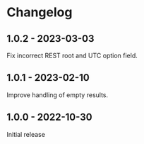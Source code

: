 # Changelog

## 1.0.2 - 2023-03-03

Fix incorrect REST root and UTC option field.

## 1.0.1 - 2023-02-10

Improve handling of empty results.

## 1.0.0 - 2022-10-30

Initial release
